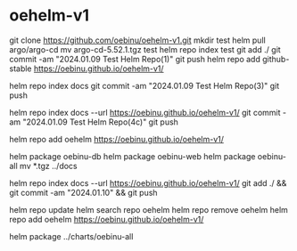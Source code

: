 # oehelm-v1

git clone https://github.com/oebinu/oehelm-v1.git
mkdir test
helm pull argo/argo-cd
mv argo-cd-5.52.1.tgz test
helm repo index test
git add ./
git commit -am "2024.01.09 Test Helm Repo(1)"
git push
helm repo add github-stable https://oebinu.github.io/oehelm-v1/



helm repo index docs
git commit -am "2024.01.09 Test Helm Repo(3)"
git push


helm repo index docs --url https://oebinu.github.io/oehelm-v1/
git commit -am "2024.01.09 Test Helm Repo(4c)"
git push


helm repo add oehelm https://oebinu.github.io/oehelm-v1/

helm package oebinu-db 
helm package oebinu-web 
helm package oebinu-all
mv *.tgz ../docs

helm repo index docs --url https://oebinu.github.io/oehelm-v1/
git add ./ && git commit -am "2024.01.10" && git push

helm repo update
helm search repo oehelm 
helm repo remove oehelm 
helm repo add oehelm https://oebinu.github.io/oehelm-v1/


helm package ../charts/oebinu-all
